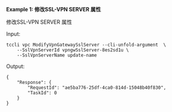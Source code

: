 **Example 1: 修改SSL-VPN SERVER 属性**

修改SSL-VPN SERVER 属性

Input: 

```
tccli vpc ModifyVpnGatewaySslServer --cli-unfold-argument  \
    --SslVpnServerId vpngwSslServer-8es2sd1u \
    --SslVpnServerName update-name
```

Output: 
```
{
    "Response": {
        "RequestId": "ae5ba776-25df-4ca0-814d-15048b40f830",
        "TaskId": 0
    }
}
```

